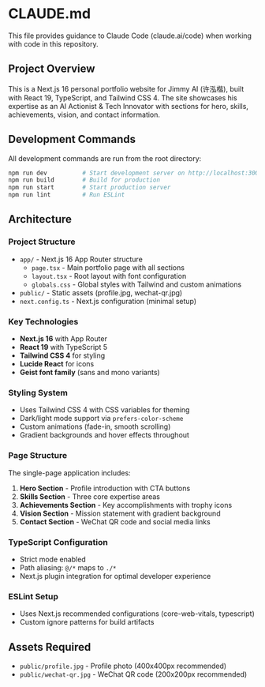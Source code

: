 # CLAUDE.md

This file provides guidance to Claude Code (claude.ai/code) when working with code in this repository.

## Project Overview

This is a Next.js 16 personal portfolio website for Jimmy AI (许泓楷), built with React 19, TypeScript, and Tailwind CSS 4. The site showcases his expertise as an AI Actionist & Tech Innovator with sections for hero, skills, achievements, vision, and contact information.

## Development Commands

All development commands are run from the root directory:

```bash
npm run dev          # Start development server on http://localhost:3000
npm run build        # Build for production
npm run start        # Start production server
npm run lint         # Run ESLint
```

## Architecture

### Project Structure
- `app/` - Next.js 16 App Router structure
  - `page.tsx` - Main portfolio page with all sections
  - `layout.tsx` - Root layout with font configuration
  - `globals.css` - Global styles with Tailwind and custom animations
- `public/` - Static assets (profile.jpg, wechat-qr.jpg)
- `next.config.ts` - Next.js configuration (minimal setup)

### Key Technologies
- **Next.js 16** with App Router
- **React 19** with TypeScript 5
- **Tailwind CSS 4** for styling
- **Lucide React** for icons
- **Geist font family** (sans and mono variants)

### Styling System
- Uses Tailwind CSS 4 with CSS variables for theming
- Dark/light mode support via `prefers-color-scheme`
- Custom animations (fade-in, smooth scrolling)
- Gradient backgrounds and hover effects throughout

### Page Structure
The single-page application includes:
1. **Hero Section** - Profile introduction with CTA buttons
2. **Skills Section** - Three core expertise areas
3. **Achievements Section** - Key accomplishments with trophy icons
4. **Vision Section** - Mission statement with gradient background
5. **Contact Section** - WeChat QR code and social media links

### TypeScript Configuration
- Strict mode enabled
- Path aliasing: `@/*` maps to `./*`
- Next.js plugin integration for optimal developer experience

### ESLint Setup
- Uses Next.js recommended configurations (core-web-vitals, typescript)
- Custom ignore patterns for build artifacts

## Assets Required
- `public/profile.jpg` - Profile photo (400x400px recommended)
- `public/wechat-qr.jpg` - WeChat QR code (200x200px recommended)